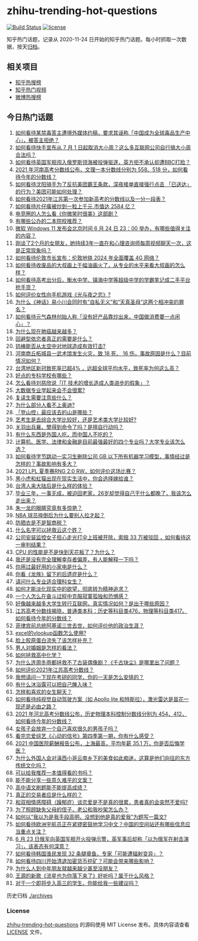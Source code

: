 # zhihu-trending-hot-questions

[![Build Status](https://github.com/justjavac/zhihu-trending-hot-questions/workflows/ci/badge.svg?branch=master)](https://github.com/justjavac/zhihu-trending-hot-questions/actions)
[![license](https://img.shields.io/github/license/justjavac/zhihu-trending-hot-questions)](https://github.com/justjavac/zhihu-trending-hot-questions/blob/master/LICENSE)

知乎热门话题，记录从 2020-11-24 日开始的知乎热门话题。每小时抓取一次数据，按天[归档](./archives)。

## 相关项目

- [知乎热搜榜](https://github.com/justjavac/zhihu-trending-top-search)
- [知乎热门视频](https://github.com/justjavac/zhihu-trending-hot-video)
- [微博热搜榜](https://github.com/justjavac/weibo-trending-hot-search)

## 今日热门话题

<!-- BEGIN -->
<!-- 最后更新时间 Fri Jun 25 2021 09:51:03 GMT+0800 (China Standard Time) -->

1. [如何看待某禁毒答主遭境外媒体约稿，要求其诬称「中国成为全球毒品生产中心」，被答主拒绝？](https://www.zhihu.com/question/466660263)
2. [如何看待快手宣布从 7 月 1
   日起取消大小周？这么多互联网公司自行搞大小周合法吗？](https://www.zhihu.com/question/467143015)
3. [如何看待英国军舰闯入俄罗斯领海被投弹驱逐，英方拒不承认却遭BBC打脸？](https://www.zhihu.com/question/466996777)
4. [2021 年河南高考分数线公布，文理一本分数线分别为 558、518
   分，如何看待今年的分数线？](https://www.zhihu.com/question/466845813)
5. [如何看待沈阳骑手为了反抗美团霸王条款，深夜接单直接强行点击
   「已送达」的行为？美团可能如何处理？](https://www.zhihu.com/question/465982752)
6. [如何看待2021年江苏第一次参加新高考的分数线以及一分一段表？](https://www.zhihu.com/question/467063713)
7. [如何看待片仔癀被炒到一粒上千元,市值达 2584 亿？](https://www.zhihu.com/question/466984445)
8. [电竞圈的人怎么看《你微笑时很美》这部剧？](https://www.zhihu.com/question/466744188)
9. [有哪些公办的二本院校推荐？](https://www.zhihu.com/question/407123693)
10. [微软 Windows 11 发布会北京时间 6 月 24 日 23：00
    举办，有哪些值得关注的内容？](https://www.zhihu.com/question/466505839)
11. [刚谈了2个月的女朋友，她持续3年一直在和心理咨询师每周视频聊天一次，这是正常现象吗？](https://www.zhihu.com/question/466758235)
12. [如何看待伦敦市长宣布：伦敦地铁 2024 年全面覆盖 4G
    网络？](https://www.zhihu.com/question/466979963)
13. [如何看待收废品的大叔画上千幅油画火了，从专业的水平来看大叔画的怎么样？](https://www.zhihu.com/question/466839329)
14. [如何看待高考出分后，衡水中学、镇海中学等超级中学的学霸笔记成二手平台抢手货？](https://www.zhihu.com/question/467025412)
15. [如何评价女性向手机游戏《光与夜之恋》?](https://www.zhihu.com/question/464964538)
16. [为什么《神话》易小川会同时有“自私无义”和“天真圣母”这两个相冲突的罪名？](https://www.zhihu.com/question/465013423)
17. [如何看待元气森林创始人称「没有好产品靠炒出来，中国做消费要一点闲心」？](https://www.zhihu.com/question/467016021)
18. [为什么现在肺癌越来越多？](https://www.zhihu.com/question/454025025)
19. [回避型依恋者真正的需要是什么？](https://www.zhihu.com/question/436686713)
20. [钨棒能否从太空中对地球造成有效打击?](https://www.zhihu.com/question/435706105)
21. [河南商丘柘城县一武术馆发生火灾，致 18 死、 16
    伤，事故原因是什么？目前情况如何？](https://www.zhihu.com/question/467314141)
22. [台湾地区新冠致死率已超4%
    ，远超全球平均水平，致死率为何这么高？](https://www.zhihu.com/question/466839287)
23. [好点的专科学校有哪些？](https://www.zhihu.com/question/371893205)
24. [怎么看待刘慈欣说「IT 技术的增长造成人类进步的假象」？](https://www.zhihu.com/question/26895899)
25. [大数据专业学起来会不会很累?](https://www.zhihu.com/question/436625127)
26. [复读生需要注意些什么？](https://www.zhihu.com/question/406773709)
27. [为什么部分人看不上奥迪?](https://www.zhihu.com/question/465387085)
28. [「登山控」最应该去的山是哪些？](https://www.zhihu.com/question/466789190)
29. [艺考生是去综合大学比较好，还是艺术类大学比较好?](https://www.zhihu.com/question/401813153)
30. [关羽出兵襄、樊得到命令了吗？是擅自行动吗？](https://www.zhihu.com/question/466186825)
31. [有什么东西是外国人吃，而中国人不吃的？](https://www.zhihu.com/question/314472784)
32. [计算机、医学、法律和金融是目前最强最好的四个专业吗？大学专业该怎么选？](https://www.zhihu.com/question/458947942)
33. [如何看待字节跳动一实习生删除公司 GB
    以下所有机器学习模型，事情经过是怎样的？事故影响有多大？](https://www.zhihu.com/question/466656197)
34. [2021 LPL 夏季赛RNG 2:0 RW，如何评价这场比赛？](https://www.zhihu.com/question/467100639)
35. [黑小虎和虹猫出现在现实生活中，你会选择嫁给谁？](https://www.zhihu.com/question/403110937)
36. [台湾人来大陆后是什么样的体验？](https://www.zhihu.com/question/403879552)
37. [毕业三年，一事无成，被迫回老家，26岁却觉得自己干什么都晚了，我该怎么走出来？](https://www.zhihu.com/question/302335564)
38. [朱一龙的眼睛究竟有多惊艳？](https://www.zhihu.com/question/288618450)
39. [NBA 球员摔倒后为什么要别人拉才起？](https://www.zhihu.com/question/20245636)
40. [防晒衣是不是智商税？](https://www.zhihu.com/question/398086368)
41. [什么名字可以拯救云这个姓？](https://www.zhihu.com/question/374976506)
42. [公司安装监控女子担心走光打伞上班被开除，索赔 33 万被驳回
    ，如何看待这一审判结果？](https://www.zhihu.com/question/466782388)
43. [CPU 的性能是不是快到天花板了？为什么？](https://www.zhihu.com/question/376567574)
44. [我还是没有完全理解幸存者偏差，有人能解释一下吗？](https://www.zhihu.com/question/466663677)
45. [你用过最好用的小家电是什么？](https://www.zhihu.com/question/455984065)
46. [你看《龙族》留下的后遗症是什么？](https://www.zhihu.com/question/423464810)
47. [请问什么专业适合理科女生？](https://www.zhihu.com/question/453285867)
48. [如何才能淡化现实中的欲望，彻底转为精神追求？](https://www.zhihu.com/question/462735317)
49. [一个人怎么在奋斗过程中克服寂寞孤独和恐惧感？](https://www.zhihu.com/question/21787084)
50. [好像越来越多大学生转行互联网，真实情况如何？是出于哪些原因？](https://www.zhihu.com/question/459260995)
51. [江苏高考分数线揭晓，普通类本科：历史等科目类476，物理等科目类417。如何看待今年的分数线？](https://www.zhihu.com/question/467115094)
52. [菲律宾前总统阿基诺三世去世，如何评价他的政治生涯？](https://www.zhihu.com/question/467004815)
53. [excel的vlookup函数怎么使用?](https://www.zhihu.com/question/29178585)
54. [脸上胶原蛋白流失了该怎样补充？](https://www.zhihu.com/question/325891357)
55. [男人对婚姻是怎样的看法？](https://www.zhihu.com/question/457019241)
56. [如何拯救高中化学？](https://www.zhihu.com/question/283418172)
57. [为什么连周冬雨都拯救不了古装偶像剧？《千古玦尘》是哪里出了问题？](https://www.zhihu.com/question/465674599)
58. [如何评价2021年江苏高考分数线？](https://www.zhihu.com/question/467116422)
59. [我想请问一下现在考研的同学，你的一天是怎么安排的？](https://www.zhihu.com/question/410450910)
60. [有什么沐浴露可以把自己腌入味？](https://www.zhihu.com/question/48929487)
61. [怎样和喜欢的女生聊天？](https://www.zhihu.com/question/269469147)
62. [如何看待纯视觉自动驾驶方案（如 Apollo lite
    和特斯拉），激光雷达是昙花一现还是必由之路？](https://www.zhihu.com/question/466297901)
63. [2021 年河北高考分数线公布，历史物理本科控制分数线分别为
    454、412，如何看待今年的分数线？](https://www.zhihu.com/question/466845912)
64. [女孩子会放弃一个自己喜欢很久的男孩子吗？](https://www.zhihu.com/question/464730953)
65. [看完恋爱综艺《心动的信号》第四季第一期，你有什么感受？](https://www.zhihu.com/question/466811742)
66. [2021 中国医院薪酬报告公布，上海最高，平均年薪 35.1
    万，你是否后悔学医？](https://www.zhihu.com/question/466745043)
67. [为什么外国人会对滇西小哥云南乡下的美食如此痴迷，这算是他们向往的东方传统文化吗？](https://www.zhihu.com/question/466627104)
68. [可以给我推荐一本值得看的书吗？](https://www.zhihu.com/question/462477409)
69. [能不能分享一些意久难平的文案？](https://www.zhihu.com/question/461769273)
70. [高中语文刷题能不能提高成绩？](https://www.zhihu.com/question/37301560)
71. [真正的交易者应是什么样的？](https://www.zhihu.com/question/466421913)
72. [和双相情感障碍（躁郁症）谈恋爱是不是真的很累，患者真的会突然不爱吗?](https://www.zhihu.com/question/270408098)
73. [为了照顾缺失父母的侄子，老公和我吵架怎么办？](https://www.zhihu.com/question/466965270)
74. [如何以“我以为是我手段高明，没想到他是真的爱我”为题写一篇文?](https://www.zhihu.com/question/466644698)
75. [如何看待欧洲宇航员正在紧锣密鼓地学习中文？中国的空间站还有哪些信息应当重点关注？](https://www.zhihu.com/question/466521697)
76. [6 月 23
    日俄军向英国军舰开火投弹示警，英军事后却称「以为俄军在射击演习」，该表态有何深意？](https://www.zhihu.com/question/466882658)
77. [如何看待韩国渔民发现 32 条腿章鱼，专家「可能遭辐射变异」？](https://www.zhihu.com/question/466878537)
78. [如何看待四川开始清退加密货币挖矿？可能会带来哪些影响？](https://www.zhihu.com/question/466079044)
79. [为什么人到中年朋友就越来越少甚至没朋友？](https://www.zhihu.com/question/365256729)
80. [王源的新歌《流星也为你落下来了》好听吗？属于什么风格？](https://www.zhihu.com/question/465486549)
81. [对于一个即将步入高三的学生，你能给我一些建议吗？](https://www.zhihu.com/question/463306680)

<!-- END -->

历史归档 [./archives](./archives)

### License

[zhihu-trending-hot-questions](https://github.com/justjavac/zhihu-trending-hot-questions)
的源码使用 MIT License 发布。具体内容请查看 [LICENSE](./LICENSE) 文件。
